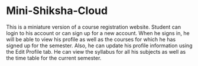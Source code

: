 # Mini-Shiksha-Cloud

This is a miniature version of a course registration website. 
Student can login to his account or can sign up for a new account.
When he signs in, he will be able to view his profile as well as the courses for which he has signed up for the semester.
Also, he can update his profile information using the Edit Profile tab.
He can view the syllabus for all his subjects as well as the time table for the current semester.

